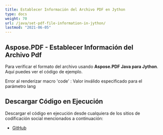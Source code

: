 ```yaml
---
title: Establecer Información del Archivo PDF en Jython
type: docs
weight: 70
url: /java/set-pdf-file-information-in-jython/
lastmod: "2021-06-05"
---
```


## Aspose.PDF - Establecer Información del Archivo Pdf

Para verificar el formato del archivo usando **Aspose.PDF Java para Jython**. Aquí puedes ver el código de ejemplo.

Error al renderizar macro 'code' : Valor inválido especificado para el parámetro lang

## Descargar Código en Ejecución

Descargar el código en ejecución desde cualquiera de los sitios de codificación social mencionados a continuación:

- [GitHub](https://github.com/aspose-pdf/Aspose.PDF-for-Java/releases)